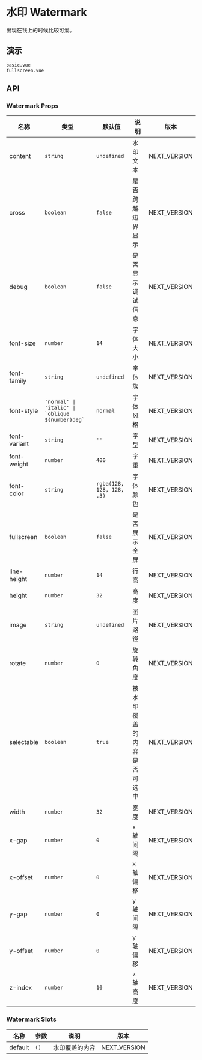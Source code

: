 # 水印 Watermark

出现在钱上的时候比较可爱。

## 演示

```demo
basic.vue
fullscreen.vue
```

## API

### Watermark Props

| 名称 | 类型 | 默认值 | 说明 | 版本 |
| --- | --- | --- | --- | --- |
| content | `string` | `undefined` | 水印文本 | NEXT_VERSION |
| cross | `boolean` | `false` | 是否跨越边界显示 | NEXT_VERSION |
| debug | `boolean` | `false` | 是否显示调试信息 | NEXT_VERSION |
| font-size | `number` | `14` | 字体大小 | NEXT_VERSION |
| font-family | `string` | `undefined` | 字体族 | NEXT_VERSION |
| font-style | `` 'normal' \| 'italic' \| `oblique ${number}deg`  `` | `normal` | 字体风格 | NEXT_VERSION |
| font-variant | `string` | `''` | 字型 | NEXT_VERSION |
| font-weight | `number` | `400` | 字重 | NEXT_VERSION |
| font-color | `string` | `rgba(128, 128, 128, .3)` | 字体颜色 | NEXT_VERSION |
| fullscreen | `boolean` | `false` | 是否展示全屏 | NEXT_VERSION |
| line-height | `number` | `14` | 行高 | NEXT_VERSION |
| height | `number` | `32` | 高度 | NEXT_VERSION |
| image | `string` | `undefined` | 图片路径 | NEXT_VERSION |
| rotate | `number` | `0` | 旋转角度 | NEXT_VERSION |
| selectable | `boolean` | `true` | 被水印覆盖的内容是否可选中 | NEXT_VERSION |
| width | `number` | `32` | 宽度 | NEXT_VERSION |
| x-gap | `number` | `0` | x 轴间隔 | NEXT_VERSION |
| x-offset | `number` | `0` | x 轴偏移 | NEXT_VERSION |
| y-gap | `number` | `0` | y 轴间隔 | NEXT_VERSION |
| y-offset | `number` | `0` | y 轴偏移 | NEXT_VERSION |
| z-index | `number` | `10` | z 轴高度 | NEXT_VERSION |

### Watermark Slots

| 名称    | 参数 | 说明           | 版本         |
| ------- | ---- | -------------- | ------------ |
| default | `()` | 水印覆盖的内容 | NEXT_VERSION |
